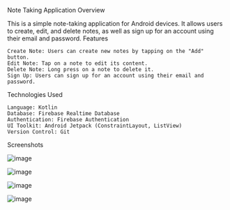 Note Taking Application
Overview

This is a simple note-taking application for Android devices. It allows users to create, edit, and delete notes, as well as sign up for an account using their email and password.
Features

    Create Note: Users can create new notes by tapping on the "Add" button.
    Edit Note: Tap on a note to edit its content.
    Delete Note: Long press on a note to delete it.
    Sign Up: Users can sign up for an account using their email and password.

Technologies Used

    Language: Kotlin
    Database: Firebase Realtime Database
    Authentication: Firebase Authentication
    UI Toolkit: Android Jetpack (ConstraintLayout, ListView)
    Version Control: Git

Screenshots

![image](https://github.com/snprajapati2/note_application/assets/97979527/c8944f0b-38f7-40e9-927b-9f55260027f2)

![image](https://github.com/snprajapati2/note_application/assets/97979527/162acdf2-009c-4b2c-b90a-a4b64e649f22)

![image](https://github.com/snprajapati2/note_application/assets/97979527/7e1f5d37-fcdf-4d2e-ac63-64bd462fda53)

![image](https://github.com/snprajapati2/note_application/assets/97979527/64acb654-46c6-47b6-827a-c93126ba5603)

